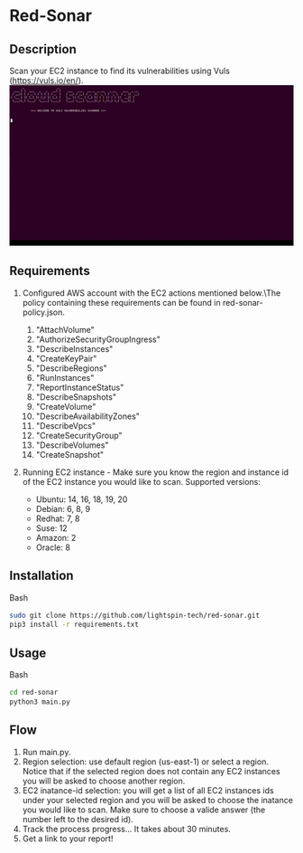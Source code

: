 # Red-Sonar

## Description
Scan your EC2 instance to find its vulnerabilities using Vuls (https://vuls.io/en/).
![](vuls-gif.gif)


## Requirements
1. Configured AWS account with the EC2 actions mentioned below.\The policy containing these requirements can be found in red-sonar-policy.json.
    1. "AttachVolume"
    2. "AuthorizeSecurityGroupIngress"
    3. "DescribeInstances"
    4. "CreateKeyPair"
    5. "DescribeRegions"
    6. "RunInstances"
    7. "ReportInstanceStatus"
    8. "DescribeSnapshots"
    9. "CreateVolume"
    10. "DescribeAvailabilityZones"
    11. "DescribeVpcs"
    12. "CreateSecurityGroup"
    13. "DescribeVolumes"
    14. "CreateSnapshot"
 

2. Running EC2 instance - Make sure you know the region and instance id of the EC2 instance you would like to scan.
Supported versions:
    - Ubuntu: 14, 16, 18, 19, 20
    - Debian: 6, 8, 9
    - Redhat: 7, 8
    - Suse: 12
    - Amazon: 2
    - Oracle: 8


## Installation
Bash
```bash
sudo git clone https://github.com/lightspin-tech/red-sonar.git
pip3 install -r requirements.txt
```



## Usage  
Bash
```bash
cd red-sonar
python3 main.py
```

## Flow
1. Run main.py.
2. Region selection: use default region (us-east-1) or select a region.
    Notice that if the selected region does not contain any EC2 instances you will be asked to choose another region.
2. EC2 inatance-id selection: you will get a list of all EC2 instances ids under your selected region and you will be asked to choose the inatance you would like to scan.
    Make sure to choose a valide answer (the number left to the desired id).
3. Track the process progress... It takes about 30 minutes.
4. Get a link to your report!

